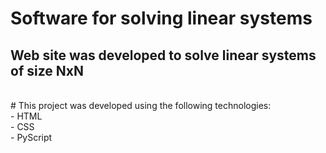 # Software for solving linear systems
## Web site was developed to solve linear systems of size NxN
<br>
# This project was developed using the following technologies:
<br>
- HTML
<br>
- CSS
<br>
- PyScript
